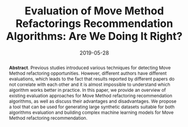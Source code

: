 ---
title: "Evaluation of Move Method Refactorings Recommendation Algorithms: Are We Doing It Right?"
authors: '<i>Evgenii Novozhilov, Ivan Veselov, Mikhail Pravilov, and Timofey Bryksin</i>'
collection: publications
permalink: /publication/2019-05-28-move-method-evolution
date: 2019-05-28
venue: "proceedings of <b>IWoR'19</b>"
paperurl: 'https://doi.org/10.1109/IWoR.2019.00012'
tool: 'https://github.com/JetBrains-Research/MoveMethodGenerator'
data: 'https://github.com/ml-in-programming/MoveMethodDataset'
pdf: 'https://www.researchgate.net/profile/Timofey-Bryksin-2/publication/335945222_Evaluation_of_Move_Method_Refactorings_Recommendation_Algorithms_Are_We_Doing_It_Right/links/5dee9cbc4585159aa470f15c/Evaluation-of-Move-Method-Refactorings-Recommendation-Algorithms-Are-We-Doing-It-Right.pdf'
counter_id: 'C11'
level: 'Workshop'
abstract: "<p><b>Abstract</b>. Previous studies introduced various techniques for detecting Move Method refactoring opportunities. However, different authors have different evaluations, which leads to the fact that results reported by different papers do not correlate with each other and it is almost impossible to understand which algorithm works better in practice. In this paper, we provide an overview of existing evaluation approaches for Move Method refactoring recommendation algorithms, as well as discuss their advantages and disadvantages. We propose a tool that can be used for generating large synthetic datasets suitable for both algorithms evaluation and building complex machine learning models for Move Method refactoring recommendation.</p>"
---